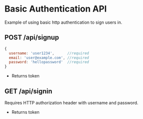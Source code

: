 # Basic Authentication API

Example of using basic http authentication to sign users in.

## POST /api/signup
```js
{
  username: 'user1234',      //required
  email: 'user@example.com', //required
  password: 'hellopassword'  //required
}
```
* Returns token

## GET /api/signin
Requires HTTP authorization header with username and password.
* Returns token
